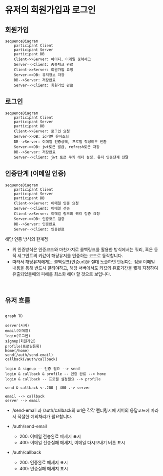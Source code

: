 # 유저의 회원가입과 로그인

## 회원가입

```mermaid
sequenceDiagram
    participant Client
    participant Server
    participant DB
    Client->>Server: 아이디, 이메일 중복체크
    Server-->Client: 중복체크 완료
    Client->>Server: 회원가입 요청
    Server->>DB: 유저정보 저장
    DB-->Server: 저장완료
    Server-->Client: 회원가입 완료
```

## 로그인

```mermaid
sequenceDiagram
    participant Client
    participant Server
    participant DB
    Client->>Server: 로그인 요청
    Server->>DB: id기반 유저조회
    DB-->Server: 이메일 인증상태, 프로필 작성여부 반환
    Server->>DB: jwt토큰 발급, refresh토큰 저장
    DB-->Server: 저장완료
    Server-->Client: jwt 토큰 쿠키 헤더 설정, 유저 인증단계 전달
```

## 인증단계 (이메일 인증)

```mermaid
sequenceDiagram
    participant Client
    participant Server
    participant DB
    Client->>Server: 이메일 인증 요청
    Server-->Client: 이메일 전송
    Client->>Server: 이메일 링크의 쿼리 검증 요청
    Server->>DB: 인증코드 검증
    DB-->Server: 인증완료
    Server-->Client: 인증완료
```

해당 인증 방식의 한계점

- 위 인증방식은 인증코드와 마찬가지로 콜백링크를 활용한 방식에서는 쿼리, 혹은 동적 세그먼트의 키값이 해당유저를 인증하는 코드로 동작합니다.
- 따라서 해당유저에게는 콜백링크(인증url)을 절대 노출하면 안된다는 점을 이메일 내용을 통해 반드시 알려야하고, 해당 서버에서도 키값의 유효기간을 짧게 지정하여 유출되었을때의 피해를 최소화 해야 할 것으로 보입니다.

<br>

## 유저 흐름

```mermaid

graph TD

server(서버)
email(이메일)
login(로그인)
signup(회원가입)
profile(프로필등록)
home(/home)
send(/auth/send-email)
callback(/auth/callback)

login & signup -- 인증 필요 --> send
login & callback & profile -- 인증 완료 --> home
login & callback -- 프로필 설정필요 --> profile

send & callback <-.200 | 400 .-> server

email --> callback
server --> email

```

- /send-email 과 /auth/callback의 url은 각각 렌더링시에 서버의 응답코드에 따라서 적절한 예외처리가 필요합니다.

- /auth/send-email

  - 200: 이메일 전송완료 메세지 표시
  - 400: 이메일 전송실패 메세지, 이메일 다시보내기 버튼 표시

- /auth/callback

  - 200: 인증완료 메세지 표시
  - 400: 인증실패 메세지 표시
